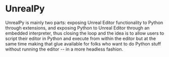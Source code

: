# UnrealPy #

UnrealPy is mainly two parts: exposing Unreal Editor functionality to Python through extensions, and exposing Python to Unreal Editor through an embedded interpreter, thus closing the loop and the idea is to allow users to script their editor in Python and execute from within the editor but at the same time making that glue available for folks who want to do Python stuff without running the editor -- in a more headless fashion.
